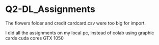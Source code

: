 # Q2-DL_Assignments
The flowers folder and credit cardcard.csv were too big for import.

I did all the assignments on my local pc, instead of colab using graphic cards cuda cores GTX 1050

